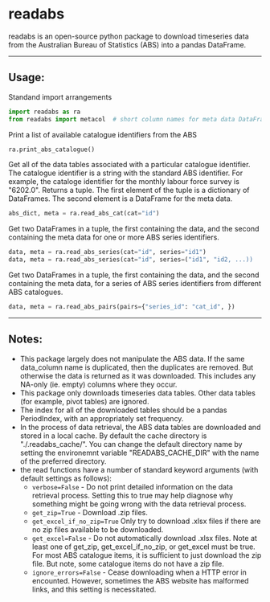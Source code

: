 # readabs

readabs is an open-source python package to download timeseries data from
the Australian Bureau of Statistics (ABS) into a pandas DataFrame.


---


## Usage:


Standand import arrangements 
```python
import readabs as ra
from readabs import metacol  # short column names for meta data DataFrames
```


Print a list of available catalogue identifiers from the ABS
```python
ra.print_abs_catalogue()
```


Get all of the data tables associated with a particular catalogue identifier.
The catalogue identifier is a string with the standard ABS identifier. For example, 
the cataloge identifier for the monthly labour force survey is "6202.0".
Returns a tuple. The first element of the tuple is a dictionary of DataFrames.
The second element is a DataFrame for the meta data.
```python
abs_dict, meta = ra.read_abs_cat(cat="id")
```


Get two DataFrames in a tuple, the first containing the data, and the
second containing the meta data for one or more ABS series identifiers.
```python
data, meta = ra.read_abs_series(cat="id", series="id1")
data, meta = ra.read_abs_series(cat="id", series=("id1", "id2, ...))
```


Get two DataFrames in a tuple, the first containing the data, and the 
second containing the meta data, for a series of ABS series identifiers
from different ABS catalogues.
```python
data, meta = ra.read_abs_pairs(pairs={"series_id": "cat_id", })
```


---


## Notes:

 * This package largely does not manipulate the ABS data. If the same data_column name is 
   duplicated, then the duplicates are removed. But otherwise the data is returned as it
   was downloaded. This includes any NA-only (ie. empty) columns where they occur.
 * This package only downloads timeseries data tables. Other data tables (for example,
   pivot tables) are ignored.
 * The index for all of the downloaded tables should be a pandas PeriodIndex, with an
   appropriately set frequency. 
 * In the process of data retrieval, the ABS data tables are downloaded and stored in a 
   local cache. By default the cache directory is "./.readabs_cache/". 
   You can change the default directory name by setting the environemnt variable 
   "READABS_CACHE_DIR" with the name of the preferred directory.
 * the read functions have a number of standard keyword arguments (with default settings 
   as follows):
   - `verbose=False` - Do not print detailed information on the data retrieval process.
     Setting this to true may help diagnose why something might be going wrong with the
     data retrieval process. 
   - `get_zip=True` - Download .zip files. 
   - `get_excel_if_no_zip=True` Only try to download .xlsx files if there are no
     zip files available to be downloaded.
   - `get_excel=False` - Do not automatically download .xlsx files. 
     Note at least one of get_zip, get_excel_if_no_zip, or get_excel must be true. 
     For most ABS catalogue items, it is sufficient to just download the zip file. 
     But note, some catalogue items do not have a zip file.
   - `ignore_errors=False` - Cease downloading when a HTTP error in encounted. However,
      sometimes the ABS website has malformed links, and this setting is necessitated.
      
